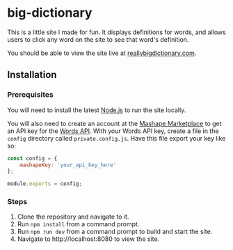 # big-dictionary
This is a little site I made for fun. It displays definitions for words, and allows users to click any word on the site to see that word's definition.

You should be able to view the site live at [reallybigdictionary.com](reallybigdictionary.com).

## Installation
### Prerequisites
You will need to install the latest [Node.js](https://nodejs.org/en/) to run the site locally.

You will also need to create an account at the [Mashape Marketplace](https://market.mashape.com/) to get an API key for the [Words API](https://www.wordsapi.com/).
With your Words API key, create a file in the `config` directory called `private.config.js`.
Have this file export your key like so:
```javascript
const config = {
    mashapeKey: 'your_api_key_here'
};

module.exports = config;
```

### Steps
1. Clone the repository and navigate to it.
1. Run `npm install` from a command prompt.
1. Run `npm run dev` from a command prompt to build and start the site.
1. Navigate to http://localhost:8080 to view the site.
